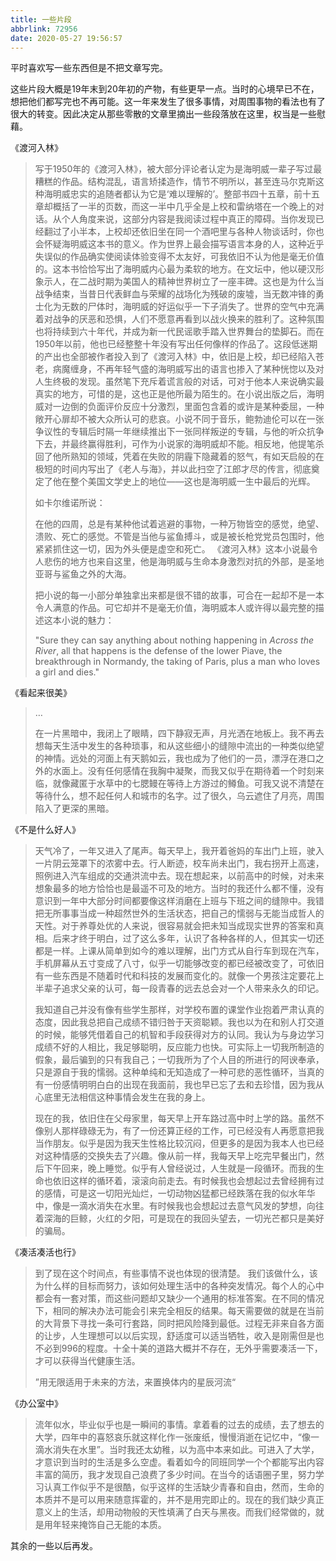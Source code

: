```yaml
---
title: 一些片段
abbrlink: 72956
date: 2020-05-27 19:56:57
---
```


平时喜欢写一些东西但是不把文章写完。

这些片段大概是19年末到20年初的产物，有些更早一点。当时的心境早已不在，想把他们都写完也不再可能。这一年来发生了很多事情，对周围事物的看法也有了很大的转变。因此决定从那些零散的文章里摘出一些段落放在这里，权当是一些慰藉。

《渡河入林》

> 写于1950年的《渡河入林》，被大部分评论者认定为是海明威一辈子写过最糟糕的作品。结构混乱，语言矫揉造作，情节不明所以，甚至连马尔克斯这种海明威忠实的追随者都认为它是‘难以理解的’。整部书四十五章，前十五章却概括了一半的页数，而这一半中几乎全是上校和雷纳塔在一个晚上的对话。从个人角度来说，这部分内容是我阅读过程中真正的障碍。当你发现已经翻过了小半本，上校却还依旧坐在同一个酒吧里与各种人物谈话时，你也会怀疑海明威这本书的意义。作为世界上最会描写语言本身的人，这种近乎失误似的作品确实使阅读体验变得不太友好，可我依旧不认为他是毫无价值的。这本书恰恰写出了海明威内心最为柔软的地方。在文坛中，他以硬汉形象示人，在二战时期为美国人的精神世界树立了一座丰碑。这也是为什么当战争结束，当昔日代表鲜血与荣耀的战场化为残破的废墟，当无数冲锋的勇士化为无数的尸体时，海明威的好运似乎一下子消失了。世界的空气中充满着对战争的厌恶和恐惧，人们不愿意再看到以战火换来的胜利了。这种氛围也将持续到六十年代，并成为新一代民谣歌手踏入世界舞台的垫脚石。而在1950年以前，他也已经整整十年没有写出任何像样的作品了。这段低迷期的产出也全部被作者投入到了《渡河入林》中，依旧是上校，却已经陷入苍老，病魔缠身，不再年轻气盛的海明威写出的语言也掺入了某种恍惚以及对人生终极的发现。虽然笔下充斥着谎言般的对话，可对于他本人来说确实最真实的地方，可惜的是，这也正是他所最为陌生的。在小说出版之后，海明威对一边倒的负面评价反应十分激烈，里面包含着的或许是某种委屈，一种敞开心扉却不被大众所认可的悲哀。小说不同于音乐，鲍勃迪伦可以在一张争议性的专辑后时隔一年继续推出下一张同样叛逆的专辑，与他的听众抗争下去，并最终赢得胜利，可作为小说家的海明威却不能。相反地，他提笔杀回了他所熟知的领域，凭着在失败的阴霾下隐藏着的怒气，有如天启般的在极短的时间内写出了《老人与海》，并以此扫空了江郎才尽的传言，彻底奠定了他在整个美国文学史上的地位——这也是海明威一生中最后的光辉。
>
> 如卡尔维诺所说：
>
> 在他的四周，总是有某种他试着逃避的事物，一种万物皆空的感觉，绝望、溃败、死亡的感觉。不管是当他与鲨鱼搏斗，或是被长枪党党员包围时，他紧紧抓住这一切，因为外头便是虚空和死亡。
《渡河入林》这本小说最令人悲伤的地方也来自这里，他是海明威与生命本身激烈对抗的外部，是圣地亚哥与鲨鱼之外的大海。
>
> 把小说的每一小部分单独拿出来都是很不错的故事，可合在一起却不是一本令人满意的作品。可它却并不是毫无价值，海明威本人或许得以最完整的描述这本小说的魅力：
>
> "Sure they can say anything about nothing happening in *Across the River*, all that happens is the defense of the lower Piave, the breakthrough in Normandy, the taking of Paris, plus a man who loves a girl and dies."

《看起来很美》

> …
>
> 在一片黑暗中，我闭上了眼睛，四下静寂无声，月光洒在地板上。我不再去想每天生活中发生的各种琐事，和从这些细小的缝隙中流出的一种类似绝望的神情。远处的河面上有天鹅如云，我也成为了他们的一员，漂浮在港口之外的水面上。没有任何感情在我胸中凝聚，而我又似乎在期待着一个时刻来临，就像藏匿于水草中的七腮鳗在等待上方游过的鳟鱼。可我又说不清楚在等待什么，想不起任何人和城市的名字。过了很久，乌云遮住了月亮，周围陷入了更深的黑暗。

《不是什么好人》

> 天气冷了，一年又进入了尾声。每天早上，我开着爸妈的车出门上班，驶入一片阴云笼罩下的浓雾中去。行人断迹，校车尚未出门，我右拐开上高速，照例进入汽车组成的交通洪流中去。现在想起来，以前高中的时候，对未来想象最多的地方恰恰也是最遥不可及的地方。当时的我还什么都不懂，没有意识到一年中大部分时间都要像这样消磨在上班与下班之间的缝隙中。我错把无所事事当成一种超然世外的生活状态，把自己的懦弱与无能当成哲人的天性。对于养尊处优的人来说，很容易就会把未知当成现实世界的答案和真相。后来才终于明白，过了这么多年，认识了各种各样的人，但其实一切还都是一样。上课从简单到如今的难以理解，出门方式从自行车到现在汽车，手机屏幕从五寸变成了八寸，似乎一切能够改变的都已经被改变了，可依旧有一些东西是不随着时代和科技的发展而变化的。就像一个男孩注定要花上半辈子追求父亲的认可，每一段青春的远去总会对一个人带来永久的印记。
>
> 我知道自己并没有像有些学生那样，对学校布置的课堂作业抱着严肃认真的态度，因此我总把自己成绩不错归咎于天资聪颖。我也以为在和别人打交道的时候，能够凭借着自己的机智和手段获得对方的认同。我认为与身边学习成绩不好的人相比，我足够聪明，反应能力也快。可实际上一切我所制造的假象，最后骗到的只有我自己；一切我所为了个人目的所进行的阿谀奉承，只是源自于我的懦弱。这种单纯和无知造成了一种可悲的恶性循环，当真的有一份感情明明白白的出现在我面前，我也早已忘了去和去珍惜，因为我从心底里无法相信这种事情会发生在我的身上。
>
> 现在的我，依旧住在父母家里，每天早上开车路过高中时上学的路。虽然不像别人那样碌碌无为，有了一份还算正经的工作，可已经没有人再愿意把我当作朋友。似乎是因为我天生性格比较沉闷，但更多的是因为我本人也已经对这种情感的交换失去了兴趣。像从前一样，我每天早上吃完早餐出门，然后下午回来，晚上睡觉。似乎有人曾经说过，人生就是一段循环。而我的生命也依旧这样的循环着，滚滚向前走去。有时候我也会想起过去曾经拥有过的感情，可是这一切阳光灿烂，一切动物凶猛都已经跌落在我的似水年华中，像是一滴水消失在水里。有时候我也会想起过去意气风发的梦想，向往着深海的巨鲸，火红的夕阳，可是现在的我回头望去，一切光芒都只是美好的骗局。

《凑活凑活也行》

> 到了现在这个时间点，有些事情不说也体现的很清楚。
我们该做什么，该为什么样的目标而努力，该如何处理生活中的各种突发情况。每个人的心中都会有一套对策，而这些问题却又缺少一个通用的标准答案。在不同的情况下，相同的解决办法可能会引来完全相反的结果。每天需要做的就是在当前的大背景下寻找一条可行套路，同时把风险降到最低。过程无非来自各方面的让步，人生理想可以以后实现，舒适度可以适当牺牲，收入是刚需但是也不必到996的程度。十全十美的道路大概并不存在，无外乎需要凑活一下，才可以获得当代健康生活。
>
> ”用无限适用于未来的方法，来置换体内的星辰河流“

《办公室中》

> 流年似水，毕业似乎也是一瞬间的事情。拿着看的过去的成绩，去了想去的大学，四年中的喜怒哀乐就这样化作一张废纸，慢慢消逝在记忆中，“像一滴水消失在水里”。当时我还太幼稚，以为高中本来如此。可进入了大学，才意识到当时的生活是多么空虚。看着如今的同班同学一个个都能写出内容丰富的简历，我才发现自己浪费了多少时间。在当今的话语圈子里，努力学习认真工作似乎不是很酷，似乎这样的生活缺少青春和自由，然而，生命的本质并不是可以用来随意挥霍的，并不是用完即止的。现在的我们缺少真正意义上的生活，却用动物般的天性填满了白天与黑夜。而我们经常做的，就是用年轻来掩饰自己无能的本质。


其余的一些以后再发。